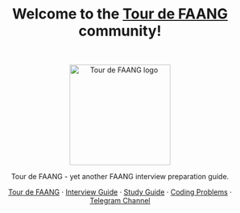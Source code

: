 <h1 align="center">Welcome to the <a href="https://tour-de-faang.modern-dev.com/">Tour de FAANG</a> community!</h1><br>

<p align="center">
  <a href="https://tour-de-faang.modern-dev.com/">
    <img src="https://modern-dev.com/tour-de-faang/assets/logo.png" alt="Tour de FAANG logo" width="200" height="200">
  </a>
</p>

<p align="center">
  Tour de FAANG - yet another FAANG interview preparation guide.
</p>

<p align="center">
  <a href="https://tour-de-faang.modern-dev.com/">Tour de FAANG</a>
  ·
  <a href="https://tour-de-faang.modern-dev.com/#/interview-guide">Interview Guide</a>
  ·
  <a href="https://tour-de-faang.modern-dev.com/#/study-guide">Study Guide</a>
  ·
  <a href="https://tour-de-faang.modern-dev.com/#/coding-problems">Coding Problems</a>
  ·
  <a href="https://moderndev.t.me/">Telegram Channel</a>
</p>
